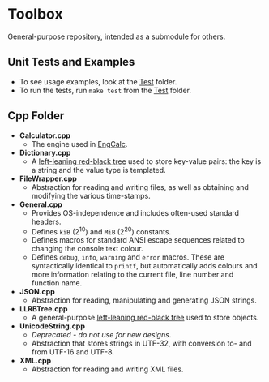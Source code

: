 # Toolbox

General-purpose repository, intended as a submodule for others.

## Unit Tests and Examples

- To see usage examples, look at the [Test](Test) folder.
- To run the tests, run `make test` from the [Test](Test) folder.

## Cpp Folder

- **Calculator.cpp**
    - The engine used in [EngCalc](https://sourceforge.net/p/alwaysontopcalc/wiki).
- **Dictionary.cpp**
    - A [left-leaning red-black tree](https://www.cs.princeton.edu/~rs/talks/LLRB/LLRB.pdf) used to store key-value pairs: the key is a string and the value type is templated.
- **FileWrapper.cpp**
    - Abstraction for reading and writing files, as well as obtaining and modifying the various time-stamps.
- **General.cpp**
    - Provides OS-independence and includes often-used standard headers.
    - Defines `kiB` (2<sup>10</sup>) and `MiB` (2<sup>20</sup>) constants.
    - Defines macros for standard ANSI escape sequences related to changing the console text colour.
    - Defines `debug`, `info`, `warning` and `error` macros.  These are syntactically identical to `printf`, but automatically adds colours and more information relating to the current file, line number and function name.
- **JSON.cpp**
    - Abstraction for reading, manipulating and generating JSON strings.
- **LLRBTree.cpp**
    - A general-purpose [left-leaning red-black tree](https://www.cs.princeton.edu/~rs/talks/LLRB/LLRB.pdf) used to store objects.
- **UnicodeString.cpp**
    - _Deprecated - do not use for new designs_.
    - Abstraction that stores strings in UTF-32, with conversion to- and from UTF-16 and UTF-8.
- **XML.cpp**
    - Abstraction for reading and writing XML files.

